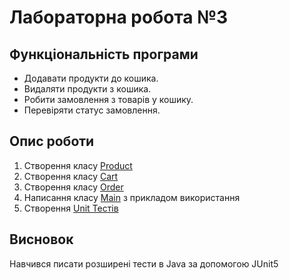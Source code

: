 # Лабораторна робота №3

## Функціональність програми

- Додавати продукти до кошика.
- Видаляти продукти з кошика.
- Робити замовлення з товарів у кошику.
- Перевіряти статус замовлення.

## Опис роботи

1. Створення класу [Product](Product.java)
2. Створення класу [Cart](Cart.java)
3. Створення класу [Order](Order.java)
7. Написання класу [Main](Main.java) з прикладом використання
3. Створення [Unit Тестів](../../../../../../test/java/org/example/university/lab3/README.md)

## Висновок

Навчився писати розширені тести в Java за допомогою JUnit5